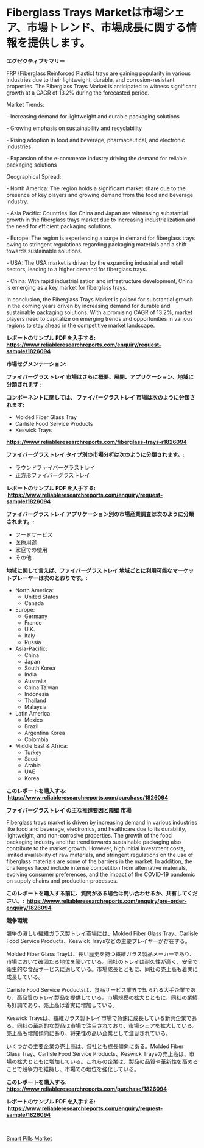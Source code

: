 <p><h1>Fiberglass Trays Marketは市場シェア、市場トレンド、市場成長に関する情報を提供します。</h1></p><p><strong>エグゼクティブサマリー</strong></p>
<p><p>FRP (Fiberglass Reinforced Plastic) trays are gaining popularity in various industries due to their lightweight, durable, and corrosion-resistant properties. The Fiberglass Trays Market is anticipated to witness significant growth at a CAGR of 13.2% during the forecasted period.</p><p>Market Trends:</p><p>- Increasing demand for lightweight and durable packaging solutions</p><p>- Growing emphasis on sustainability and recyclability</p><p>- Rising adoption in food and beverage, pharmaceutical, and electronic industries</p><p>- Expansion of the e-commerce industry driving the demand for reliable packaging solutions</p><p>Geographical Spread:</p><p>- North America: The region holds a significant market share due to the presence of key players and growing demand from the food and beverage industry.</p><p>- Asia Pacific: Countries like China and Japan are witnessing substantial growth in the fiberglass trays market due to increasing industrialization and the need for efficient packaging solutions.</p><p>- Europe: The region is experiencing a surge in demand for fiberglass trays owing to stringent regulations regarding packaging materials and a shift towards sustainable solutions.</p><p>- USA: The USA market is driven by the expanding industrial and retail sectors, leading to a higher demand for fiberglass trays.</p><p>- China: With rapid industrialization and infrastructure development, China is emerging as a key market for fiberglass trays.</p><p>In conclusion, the Fiberglass Trays Market is poised for substantial growth in the coming years driven by increasing demand for durable and sustainable packaging solutions. With a promising CAGR of 13.2%, market players need to capitalize on emerging trends and opportunities in various regions to stay ahead in the competitive market landscape.</p></p>
<p><strong>レポートのサンプル PDF を入手する: <a href="https://www.reliableresearchreports.com/enquiry/request-sample/1826094">https://www.reliableresearchreports.com/enquiry/request-sample/1826094</a></strong></p>
<p><strong>市場セグメンテーション:</strong></p>
<p><strong> ファイバーグラストレイ 市場はさらに概要、展開、アプリケーション、地域に分類されます :</strong></p>
<p><strong>コンポーネントに関しては、 ファイバーグラストレイ 市場は次のように分類されます: &nbsp;</strong></p>
<p><ul><li>Molded Fiber Glass Tray</li><li>Carlisle Food Service Products</li><li>Keswick Trays</li></ul></p>
<p><strong><a href="https://www.reliableresearchreports.com/fiberglass-trays-r1826094">https://www.reliableresearchreports.com/fiberglass-trays-r1826094</a></strong></p>
<p><strong> ファイバーグラストレイ タイプ別の市場分析は次のように分類されます。:</strong></p>
<p><ul><li>ラウンドファイバーグラストレイ</li><li>正方形ファイバーグラストレイ</li></ul></p>
<p><strong>レポートのサンプル PDF を入手する: &nbsp;<a href="https://www.reliableresearchreports.com/enquiry/request-sample/1826094">https://www.reliableresearchreports.com/enquiry/request-sample/1826094</a></strong></p>
<p><strong> ファイバーグラストレイ アプリケーション別の市場産業調査は次のように分類されます。:</strong></p>
<p><ul><li>フードサービス</li><li>医療用途</li><li>家庭での使用</li><li>その他</li></ul></p>
<p><strong>地域に関して言えば、ファイバーグラストレイ 地域ごとに利用可能なマーケットプレーヤーは次のとおりです。:</strong></p>
<p><ul>
    <li>
        North America:
        <ul>
            <li>United States</li>
            <li>Canada</li>
        </ul>
    </li>
    <li>
        Europe:
        <ul>
            <li>Germany</li>
            <li>France</li>
            <li>U.K.</li>
            <li>Italy</li>
            <li>Russia</li>
        </ul>
    </li>
    <li>
        Asia-Pacific:
        <ul>
            <li>China</li>
            <li>Japan</li>
            <li>South Korea</li>
            <li>India</li>
            <li>Australia</li>
            <li>China Taiwan</li>
            <li>Indonesia</li>
            <li>Thailand</li>
            <li>Malaysia</li>
        </ul>
    </li>
    <li>
        Latin America:
        <ul>
            <li>Mexico</li>
            <li>Brazil</li>
            <li>Argentina Korea</li>
            <li>Colombia</li>
        </ul>
    </li>
    <li>
        Middle East & Africa:
        <ul>
            <li>Turkey</li>
            <li>Saudi</li>
            <li>Arabia</li>
            <li>UAE</li>
            <li>Korea</li>
        </ul>
    </li>
    </ul></p>
<p><strong>このレポートを購入する: &nbsp;<a href="https://www.reliableresearchreports.com/purchase/1826094">https://www.reliableresearchreports.com/purchase/1826094</a></strong></p>
<p><strong>ファイバーグラストレイ の主な推進要因と障壁 市場</strong></p>
<p><p>Fiberglass trays market is driven by increasing demand in various industries like food and beverage, electronics, and healthcare due to its durability, lightweight, and non-corrosive properties. The growth of the food packaging industry and the trend towards sustainable packaging also contribute to the market growth. However, high initial investment costs, limited availability of raw materials, and stringent regulations on the use of fiberglass materials are some of the barriers in the market. In addition, the challenges faced include intense competition from alternative materials, evolving consumer preferences, and the impact of the COVID-19 pandemic on supply chains and production processes.</p></p>
<p><strong>このレポートを購入する前に、質問がある場合は問い合わせるか、共有してください。:&nbsp; <a href="https://www.reliableresearchreports.com/enquiry/pre-order-enquiry/1826094">https://www.reliableresearchreports.com/enquiry/pre-order-enquiry/1826094</a></strong></p>
<p><strong>競争環境</strong></p>
<p><p>競争の激しい繊維ガラス製トレイ市場には、Molded Fiber Glass Tray、Carlisle Food Service Products、Keswick Traysなどの主要プレイヤーが存在する。</p><p>Molded Fiber Glass Trayは、長い歴史を持つ繊維ガラス製品メーカーであり、市場において確固たる地位を築いている。同社のトレイは耐久性が高く、安全で衛生的な食品サービスに適している。市場成長とともに、同社の売上高も着実に成長している。</p><p>Carlisle Food Service Productsは、食品サービス業界で知られる大手企業であり、高品質のトレイ製品を提供している。市場規模の拡大とともに、同社の業績も好調であり、売上高は着実に増加している。</p><p>Keswick Traysは、繊維ガラス製トレイ市場で急速に成長している新興企業である。同社の革新的な製品は市場で注目されており、市場シェアを拡大している。売上高も増加傾向にあり、将来性の高い企業として注目されている。</p><p>いくつかの主要企業の売上高は、各社とも成長傾向にある。Molded Fiber Glass Tray、Carlisle Food Service Products、Keswick Traysの売上高は、市場の拡大とともに増加している。これらの企業は、製品の品質や革新性を高めることで競争力を維持し、市場での地位を強化している。</p></p>
<p><strong>このレポートを購入する: &nbsp; <a href="https://www.reliableresearchreports.com/purchase/1826094">https://www.reliableresearchreports.com/purchase/1826094</a></strong></p>
<p><strong>レポートのサンプル PDF を入手する: &nbsp;<a href="https://www.reliableresearchreports.com/enquiry/request-sample/1826094">https://www.reliableresearchreports.com/enquiry/request-sample/1826094</a></strong><strong></strong></p>
<p>&nbsp;</p>
<p><p><a href="https://cedar-agate-3da.notion.site/Smart-Pills-Market-Research-Report-Its-History-and-Forecast-2024-to-2031-adbcd491e2244dcbba61845fb5b8da5b">Smart Pills Market</a></p></p>
